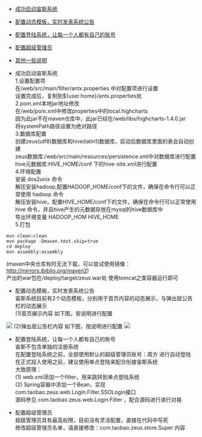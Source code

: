 
* [成功启动宙斯系统](#startup)
* [配置动态模板，实时发表系统公告](#dynamic-template)
* [配置登陆系统，让每一个人都有自己的账号](#login-system)
* [配置超级管理员](#super-config)
* [其他一些说明](#others)


* <span id="startup">成功启动宙斯系统</span>  
1.设置配置项  
在/web/src/main/filter/antx.properties 中对配置项进行设置  
设置完成后，复制到${user.home}/antx.properties处  
2.pom.xml本地jar地址修改  
在/web/pom.xml中修改properties中的local.highcharts  
因为此jar不在maven仓库中，此jar已经在/web/libs/highcharts-1.4.0.jar  
将systemPath路径设置为绝对路径  
3.数据库配置  
创建zeus(utf8)数据库和hive(latin1)数据库，启动后数据库里面的表会自动创建  
zeus数据库:/web/src/main/resources/persistence.xml中对数据库进行配置  
hive元数据库:HIVE_HOME/conf 下的hive-site.xml进行配置  
4.环境配置  
安装 dos2unix 命令  
解压安装hadoop,配置HADOOP_HOME/conf下的文件，确保在命令行可以正常使用 hadoop 命令  
解压安装hive，配置HIVE_HOME/conf下的文件，确保在命令行可以正常使用 hive 命令，并且hive产生的元数据存放在mysql的hive数据库中  
导出环境变量 HADOOP_HOM HIVE_HOME  
5.打包  
```shell
mvn clean:clean
mvn package -Dmaven.test.skip=true
cd deploy
mvn assembly:assembly
```
(maven中央仓库有时无法下载，可以尝试使用镜像：http://mirrors.ibiblio.org/maven2)   
产出的war包在/deploy/target/zeus.war处 
使用tomcat之类容器运行即可  

* <span id="dynamic-template">配置动态模板，实时发表系统公告</span>  
宙斯系统目前有2个动态模板，分别用于首页内容的动态展示，与弹出层公告栏的动态展示  
(1)首页展示内容 如下图，安说明进行配置    
<img src="http://xuhengfei.com/assets/images/articles/zeus/home-template.png"/>  
(2)弹出层公告栏内容 如下图，按说明进行配置    
<img src="http://xuhengfei.com/assets/images/articles/zeus/home-pop-notify.png"/>

* <span id="login-system">配置登陆系统，让每一个人都有自己的账号</span>  
宙斯不包含单独的注册系统  
在配置登陆系统之前，全部使用默认的超级管理员账号：周方  进行自动登陆  
在正式投入使用之前，建议使用单点登陆来配合衔接宙斯系统  
大致原理：   
(1) web.xml添加一个filter，用来跳转到单点登陆系统  
(2) Spring容器中添加一个Bean，实现com.taobao.zeus.web.Login.Filter.SSOLogin接口  
源码参见 com.taobao.zeus.web.Login.Filter ，配合源码进行进行对接

* <span id="super-config">配置超级管理员</span>  
超级管理员具有最高权限，目前没有灵活配置，直接在代码中写死  
修改超级管理员名单，请直接修改：com.taobao.zeus.store.Super 内容  
